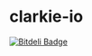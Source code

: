 clarkie-io
==========


[![Bitdeli Badge](https://d2weczhvl823v0.cloudfront.net/clarkie/clarkie-io/trend.png)](https://bitdeli.com/free "Bitdeli Badge")

